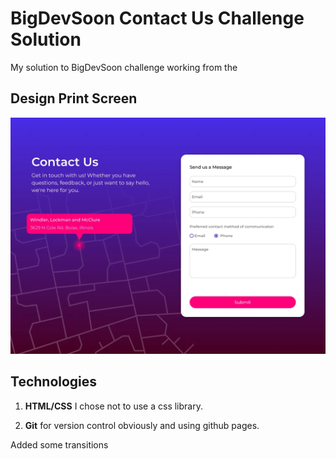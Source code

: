 # BigDevSoon Contact Us Challenge Solution

My solution to BigDevSoon challenge working from the

## Design Print Screen

![alt text](contact-us.webp)

## Technologies

1. **HTML/CSS** I chose not to use a css library.

2. **Git** for version control obviously and using github pages.

Added some transitions